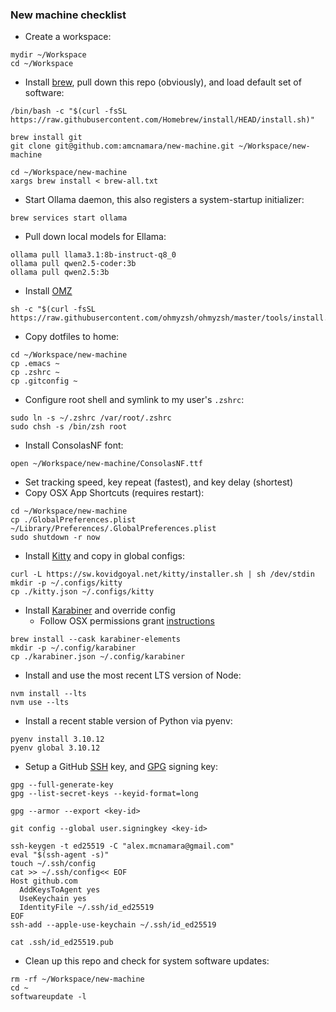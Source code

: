 ### New machine checklist

* Create a workspace:
```
mydir ~/Workspace
cd ~/Workspace
```
* Install [brew](https://brew.sh/), pull down this repo (obviously), and load default set of software:
```
/bin/bash -c "$(curl -fsSL https://raw.githubusercontent.com/Homebrew/install/HEAD/install.sh)"
```
```
brew install git
git clone git@github.com:amcnamara/new-machine.git ~/Workspace/new-machine
```
```
cd ~/Workspace/new-machine
xargs brew install < brew-all.txt
```
* Start Ollama daemon, this also registers a system-startup initializer:
```
brew services start ollama
```
* Pull down local models for Ellama:
```
ollama pull llama3.1:8b-instruct-q8_0
ollama pull qwen2.5-coder:3b
ollama pull qwen2.5:3b
```
* Install [OMZ](https://ohmyz.sh/)
```
sh -c "$(curl -fsSL https://raw.githubusercontent.com/ohmyzsh/ohmyzsh/master/tools/install.sh)"
```
* Copy dotfiles to home:
```
cd ~/Workspace/new-machine
cp .emacs ~
cp .zshrc ~
cp .gitconfig ~
```
* Configure root shell and symlink to my user's `.zshrc`:
```
sudo ln -s ~/.zshrc /var/root/.zshrc
sudo chsh -s /bin/zsh root
```
* Install ConsolasNF font:
```
open ~/Workspace/new-machine/ConsolasNF.ttf
```
* Set tracking speed, key repeat (fastest), and key delay (shortest)
* Copy OSX App Shortcuts (requires restart):
```
cd ~/Workspace/new-machine
cp ./GlobalPreferences.plist ~/Library/Preferences/.GlobalPreferences.plist
sudo shutdown -r now
```
* Install [Kitty](https://sw.kovidgoyal.net/kitty/) and copy in global configs:
```
curl -L https://sw.kovidgoyal.net/kitty/installer.sh | sh /dev/stdin
mkdir -p ~/.configs/kitty
cp ./kitty.json ~/.configs/kitty
```
* Install [Karabiner](https://karabiner-elements.pqrs.org/) and override config
  * Follow OSX permissions grant [instructions](https://karabiner-elements.pqrs.org/docs/manual/misc/required-macos-settings/)
```
brew install --cask karabiner-elements
mkdir -p ~/.config/karabiner
cp ./karabiner.json ~/.config/karabiner
```
* Install and use the most recent LTS version of Node:
```
nvm install --lts
nvm use --lts
```
* Install a recent stable version of Python via pyenv:
```
pyenv install 3.10.12
pyenv global 3.10.12
```
* Setup a GitHub [SSH](https://docs.github.com/en/authentication/connecting-to-github-with-ssh/adding-a-new-ssh-key-to-your-github-account) key, and [GPG](https://docs.github.com/en/authentication/managing-commit-signature-verification/adding-a-gpg-key-to-your-github-account) signing key:
```
gpg --full-generate-key
gpg --list-secret-keys --keyid-format=long
```
```
gpg --armor --export <key-id>
```
```
git config --global user.signingkey <key-id>
```
```
ssh-keygen -t ed25519 -C "alex.mcnamara@gmail.com"
eval "$(ssh-agent -s)"
touch ~/.ssh/config
cat >> ~/.ssh/config<< EOF
Host github.com
  AddKeysToAgent yes
  UseKeychain yes
  IdentityFile ~/.ssh/id_ed25519
EOF
ssh-add --apple-use-keychain ~/.ssh/id_ed25519
```
```
cat .ssh/id_ed25519.pub
```
* Clean up this repo and check for system software updates:
```
rm -rf ~/Workspace/new-machine
cd ~
softwareupdate -l
```